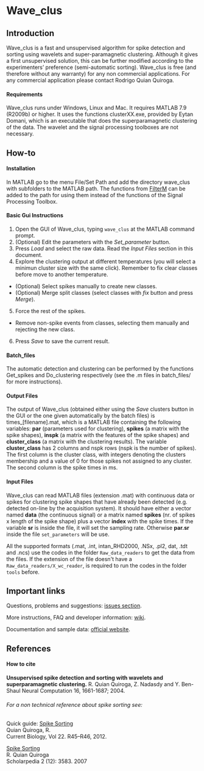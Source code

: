Wave_clus
=========

Introduction
------------

Wave_clus is a fast and unsupervised algorithm for spike detection and sorting using wavelets and super-paramagnetic clustering. Although it gives a first unsupervised solution, this can be further modified according to
the experimenters’ preference (semi-automatic sorting). Wave_clus is free (and therefore without any warranty) for any non commercial applications. For any commercial application please contact Rodrigo Quian Quiroga.

#### Requirements
Wave_clus runs under Windows, Linux and Mac. It requires MATLAB 7.9 (R2009b) or higher. It uses the functions clusterXX.exe, provided by Eytan Domani, which is an executable that does the superparamagnetic clustering of the data. The wavelet and the signal processing toolboxes are not necessary.

How-to
------

#### Installation
In MATLAB go to the menu File/Set Path and add the directory wave\_clus with subfolders to the MATLAB path. The functions from [FilterM](https://www.mathworks.com/matlabcentral/fileexchange/32261-filterm "FilterM") can be added to the path for using them instead of the functions of the Signal Processing Toolbox.


#### Basic Gui Instructions
1. Open the GUI of Wave_clus, typing `wave_clus` at the MATLAB command prompt. 
2. (Optional) Edit the parameters with the *Set\_parameter* button.
3. Press *Load* and select the raw data. Read the *Input Files* section in this document.
4. Explore the clustering output at different temperatures (you will select a minimun cluster size with the same click). Remember to fix clear classes before move to another temperature.
* (Optional) Select spikes manually to create new classes.
* (Optional) Merge split classes (select classes with *fix* button and press *Merge*).
5. Force the rest of the spikes.
* Remove non-spike events from classes, selecting them manually and rejecting the new class.
6. Press *Save* to save the current result.

#### Batch_files
The automatic detection and clustering can be performed by the functions Get\_spikes and Do\_clustering respectively (see the .m files in batch_files/ for more instructions).


#### Output Files


The output of Wave_clus (obtained either using the *Save* clusters button in the GUI or the one given automatically by the batch files) is times_[filename].mat, which is a MATLAB file containing the following variables: **par** (parameters used for clustering), **spikes** (a matrix with the spike shapes), **inspk** (a matrix with the features of the spike shapes) and **cluster_class** (a matrix with the clustering results). The variable **cluster_class** has 2 columns and nspk rows (nspk is the number of spikes). The first column is the cluster class, with integers denoting the clusters membership and a value of 0 for those spikes not assigned to any cluster. The second column is the spike times in ms.

#### Input Files

Wave_clus can read MATLAB files (extension .mat) with continuous data or spikes for clustering spike shapes that have already been detected (e.g. detected on-line by the acquisition system). It should have either a vector named **data** (the continuous signal) or a matrix named **spikes** (nr. of spikes x length of the spike shape) plus a vector **index** with the spike times. If the variable **sr** is inside the file, it will set the sampling rate. Otherwise **par.sr** inside the file `set_parameters` will be use.

All the supported formats (.mat, .int, intan_RHD2000, .NSx, .pl2, dat, .tdt and .ncs) use the codes in the folder `Raw_data_readers` to get the data from the files. If the extension of the file doesn't have a `Raw_data_readers/X_wc_reader`, is required to run the codes in the folder `tools` before.


Important links
---------------

Questions, problems and suggestions: [issues section](https://github.com/csn-le/wave_clus/issues "Issues").

More instructions, FAQ and developer information: [wiki](https://github.com/csn-le/wave_clus/wiki "Wiki").

Documentation and sample data: [official website](http://www2.le.ac.uk/centres/csn/research-2/spike-sorting "Official Website").


References
----------

#### How to cite

__Unsupervised spike detection and sorting with wavelets and superparamagnetic clustering.__
R. Quian Quiroga, Z. Nadasdy and Y. Ben-Shaul
Neural Computation 16, 1661-1687; 2004.


###### For a non technical reference about spike sorting see:

Quick guide: [Spike Sorting](http://www2.le.ac.uk/departments/engineering/research/bioengineering/neuroengineering-lab/Publications/spike%20sorting%20quick%20guide.pdf "quick guide")<br/>
Quian Quiroga, R.<br/>
Current Biology, Vol 22. R45–R46, 2012.

[Spike Sorting](https://www.scholarpedia.org/article/Spike_sorting "spike sorting in Scholarpedia")<br/>
R. Quian Quiroga<br/>
Scholarpedia 2 (12): 3583. 2007


